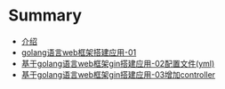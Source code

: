 # Summary

* [介绍](README.md)
* [golang语言web框架搭建应用-01](golangyu-yan-web-kuang-jia-da-jian-ying-7528-01.md)
* [基于golang语言web框架gin搭建应用-02配置文件\(yml\)](ji-yu-golang-yu-yan-web-kuang-jia-gin-da-jian-ying-7528-02-pei-zhi-wen-jian.md)
* [基于golang语言web框架gin搭建应用-03增加controller](ji-yu-golang-yu-yan-web-kuang-jia-gin-da-jian-ying-7528-03-zeng-jia-controller.md)

